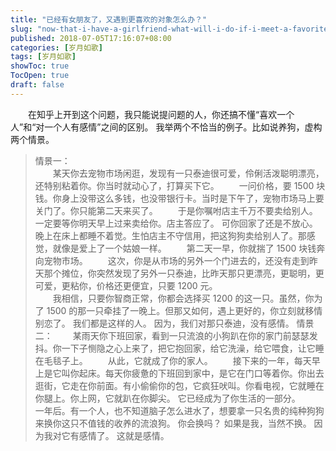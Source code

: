```yaml
---
title: "已经有女朋友了，又遇到更喜欢的对象怎么办？"
slug: "now-that-i-have-a-girlfriend-what-will-i-do-if-i-meet-a-favorite-object-1"
published: 2018-07-05T17:16:07+08:00
categories: [岁月如歌]
tags: [岁月如歌]
showToc: true
TocOpen: true
draft: false
---
```

&emsp;&emsp;在知乎上开到这个问题，我只能说提问题的人，你还搞不懂“喜欢一个人”和“对一个人有感情”之间的区别。
我举两个不恰当的例子。比如说养狗，虚构两个情景。
>情景一：  
&emsp;&emsp;某天你去宠物市场闲逛，发现有一只泰迪很可爱，伶俐活泼聪明漂亮，还特别粘着你。你当时就动心了，打算买下它。
&emsp;&emsp;一问价格，要 1500 块钱。你身上没带这么多钱，也没带银行卡。当时是下午了，宠物市场马上要关门了。你只能第二天来买了。 
&emsp;&emsp;于是你嘱咐店主千万不要卖给别人。一定要等你明天早上过来卖给你。店主答应了。
可你回家了还是不放心。晚上在床上都睡不着觉。生怕店主不守信用，把这狗狗卖给别人了。那感觉，就像是爱上了一个姑娘一样。
&emsp;&emsp;第二天一早，你就揣了 1500 块钱奔向宠物市场。
&emsp;&emsp;这次，你是从市场的另外一个门进去的，还没有走到昨天那个摊位，你突然发现了另外一只泰迪，比昨天那只更漂亮，更聪明，更可爱，更粘你，价格还更便宜，只要 1200 元。  
&emsp;&emsp;我相信，只要你智商正常，你都会选择买 1200 的这一只。虽然，你为了 1500 的那一只牵挂了一晚上。但那又如何，遇上更好的，你立刻就移情别恋了。
我们都是这样的人。
因为，我们对那只泰迪，没有感情。
>情景二： 
&emsp;&emsp;某雨天你下班回家，看到一只流浪的小狗趴在你的家门前瑟瑟发抖。你一下子恻隐之心上来了，把它抱回家，给它洗澡，给它喂食，让它睡在毛毯子上。
&emsp;&emsp;从此，它就成了你的家人。
&emsp;&emsp;接下来的一年，每天早上是它叫你起床。每天你疲惫的下班回到家中，是它在门口等着你。你出去逛街，它走在你前面。有小偷偷你的包，它疯狂吠叫。你看电视，它就睡在你腿上。你上网，它就趴在你脚尖。
它已经成为了你生活的一部分。
&emsp;&emsp;一年后。有一个人，也不知道脑子怎么进水了，想要拿一只名贵的纯种狗狗来换你这只不值钱的收养的流浪狗。
你会换吗？
如果是我，当然不换。
因为我对它有感情了。
这就是感情。